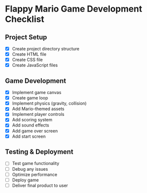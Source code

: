 # Flappy Mario Game Development Checklist

## Project Setup
- [x] Create project directory structure
- [x] Create HTML file
- [x] Create CSS file
- [x] Create JavaScript files

## Game Development
- [x] Implement game canvas
- [x] Create game loop
- [x] Implement physics (gravity, collision)
- [x] Add Mario-themed assets
- [x] Implement player controls
- [x] Add scoring system
- [x] Add sound effects
- [x] Add game over screen
- [x] Add start screen

## Testing & Deployment
- [ ] Test game functionality
- [ ] Debug any issues
- [ ] Optimize performance
- [ ] Deploy game
- [ ] Deliver final product to user
